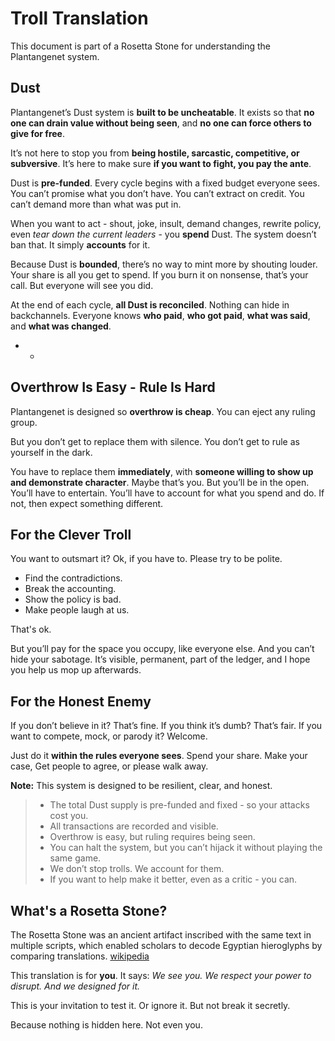 # Troll Translation

This document is part of a Rosetta Stone for understanding the Plantangenet system.

## Dust

Plantangenet’s Dust system is **built to be uncheatable**. It exists so that **no one can drain value without being seen**, and **no one can force others to give for free**.

It’s not here to stop you from **being hostile, sarcastic, competitive, or subversive**. It’s here to make sure **if you want to fight, you pay the ante**.

Dust is **pre-funded**. Every cycle begins with a fixed budget everyone sees. You can’t promise what you don’t have. You can’t extract on credit. You can’t demand more than what was put in.

When you want to act - shout, joke, insult, demand changes, rewrite policy, even *tear down the current leaders* - you **spend** Dust. The system doesn’t ban that. It simply **accounts** for it.

Because Dust is **bounded**, there’s no way to mint more by shouting louder. Your share is all you get to spend. If you burn it on nonsense, that’s your call. But everyone will see you did.

At the end of each cycle, **all Dust is reconciled**. Nothing can hide in backchannels. Everyone knows **who paid**, **who got paid**, **what was said**, and **what was changed**.

 - -

## Overthrow Is Easy - Rule Is Hard

Plantangenet is designed so **overthrow is cheap**. You can eject any ruling group.

But you don’t get to replace them with silence.
You don’t get to rule as yourself in the dark.

You have to replace them **immediately**, with **someone willing to show up and demonstrate character**. Maybe that’s you. But you’ll be in the open. You’ll have to entertain. You’ll have to account for what you spend and do. If not, then expect something different.

## For the Clever Troll

You want to outsmart it? Ok, if you have to.  Please try to be polite.

* Find the contradictions.
* Break the accounting.
* Show the policy is bad.
* Make people laugh at us.

That's ok.

But you’ll pay for the space you occupy, like everyone else. And you can’t hide your sabotage. It’s visible, permanent, part of the ledger, and I hope you help us mop up afterwards.

## For the Honest Enemy

If you don’t believe in it? That’s fine.
If you think it’s dumb? That’s fair.
If you want to compete, mock, or parody it? Welcome.

Just do it **within the rules everyone sees**.
Spend your share. Make your case, Get people to agree, or please walk away.


**Note:**
This system is designed to be resilient, clear, and honest.

> * The total Dust supply is pre-funded and fixed - so your attacks cost you.
> * All transactions are recorded and visible.
> * Overthrow is easy, but ruling requires being seen.
> * You can halt the system, but you can’t hijack it without playing the same game.
> * We don’t stop trolls. We account for them.
> * If you want to help make it better, even as a critic - you can.

## What's a Rosetta Stone?

The Rosetta Stone was an ancient artifact inscribed with the same text in multiple scripts, which enabled scholars to decode Egyptian hieroglyphs by comparing translations. [wikipedia](https://en.wikipedia.org/wiki/Rosetta_Stone)

This translation is for **you**. It says:
*We see you. We respect your power to disrupt. And we designed for it.*

This is your invitation to test it.
Or ignore it.
But not break it secretly.

Because nothing is hidden here.
Not even you.
